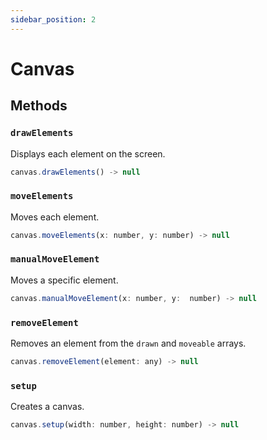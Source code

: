 ```yaml
---
sidebar_position: 2
---
```


# Canvas

## Methods

### `drawElements`

Displays each element on the screen.

```js
canvas.drawElements() -> null
```

### `moveElements`

Moves each element.

```js
canvas.moveElements(x: number, y: number) -> null
```

### `manualMoveElement`

Moves a specific element.

```js
canvas.manualMoveElement(x: number, y:  number) -> null
```

### `removeElement`

Removes an element from the `drawn` and `moveable` arrays.

```js
canvas.removeElement(element: any) -> null
```

### `setup`

Creates a canvas.

```js
canvas.setup(width: number, height: number) -> null
```


